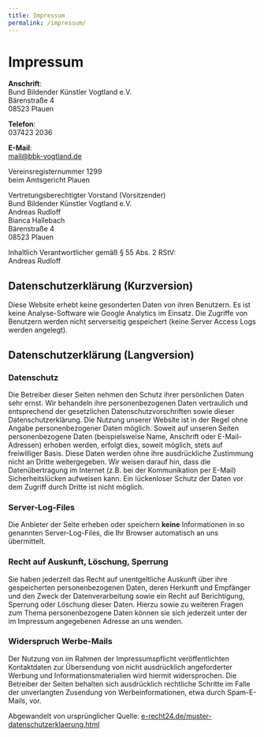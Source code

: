 ```yaml
---
title: Impressum
permalink: /impressum/
---
```

# Impressum

**Anschrift**:<br>
Bund Bildender Künstler Vogtland e.V.<br>
Bärenstraße 4<br>
08523 Plauen

**Telefon**:<br>
037423 2036

**E-Mail**:<br>
[mail@bbk-vogtland.de](mailto:mail@bbk-vogtland.de)

Vereinsregisternummer 1299<br>
beim Amtsgericht Plauen

Vertretungsberechtigter Vorstand (Vorsitzender)<br>
Bund Bildender Künstler Vogtland e.V.<br>
Andreas Rudloff<br>
Bianca Hallebach<br>
Bärenstraße 4<br>
08523 Plauen

Inhaltlich Verantwortlicher gemäß § 55 Abs. 2 RStV:<br>
Andreas Rudloff

## Datenschutzerklärung (Kurzversion)

Diese Website erhebt keine gesonderten Daten von ihren Benutzern. Es ist keine Analyse-Software wie Google Analytics im Einsatz. Die Zugriffe von Benutzern werden nicht serverseitig gespeichert (keine Server Access Logs werden angelegt).

## Datenschutzerklärung (Langversion)

### Datenschutz

Die Betreiber dieser Seiten nehmen den Schutz ihrer persönlichen Daten sehr ernst. Wir behandeln ihre personenbezogenen Daten vertraulich und entsprechend der gesetzlichen Datenschutzvorschriften sowie dieser Datenschutzerklärung.
Die Nutzung unserer Website ist in der Regel ohne Angabe personenbezogener Daten möglich. Soweit auf unseren Seiten personenbezogene Daten (beispielsweise Name, Anschrift oder E-Mail-Adressen) erhoben werden, erfolgt dies, soweit möglich, stets auf freiwilliger Basis. Diese Daten werden ohne ihre ausdrückliche Zustimmung nicht an Dritte weitergegeben.
Wir weisen darauf hin, dass die Datenübertragung im Internet (z.B. bei der Kommunikation per E-Mail) Sicherheitslücken aufweisen kann. Ein lückenloser Schutz der Daten vor dem Zugriff durch Dritte ist nicht möglich.

### Server-Log-Files

Die Anbieter der Seite erheben oder speichern **keine** Informationen in so genannten Server-Log-Files, die Ihr Browser automatisch an uns übermittelt.

### Recht auf Auskunft, Löschung, Sperrung

Sie haben jederzeit das Recht auf unentgeltliche Auskunft über ihre gespeicherten personenbezogenen Daten, deren Herkunft und Empfänger und den Zweck der Datenverarbeitung sowie ein Recht auf Berichtigung, Sperrung oder Löschung dieser Daten. Hierzu sowie zu weiteren Fragen zum Thema personenbezogene Daten können sie sich jederzeit unter der im Impressum angegebenen Adresse an uns wenden.

### Widerspruch Werbe-Mails

Der Nutzung von im Rahmen der Impressumspflicht veröffentlichten Kontaktdaten zur Übersendung von nicht ausdrücklich angeforderter Werbung und Informationsmaterialien wird hiermit widersprochen. Die Betreiber der Seiten behalten sich ausdrücklich rechtliche Schritte im Falle der unverlangten Zusendung von Werbeinformationen, etwa durch Spam-E-Mails, vor.

Abgewandelt von ursprünglicher Quelle: [e-recht24.de/muster-datenschutzerklaerung.html](https://www.e-recht24.de/muster-datenschutzerklaerung.html)
